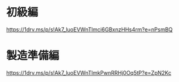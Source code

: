# 初級編
https://1drv.ms/p/s!Ak7_luoEVWnTlmci6GBxnzHHs4rm?e=nPsmBQ

# 製造準備編
https://1drv.ms/p/s!Ak7_luoEVWnTlmkPwnRRHj0Oq5tP?e=ZpN2Kc

